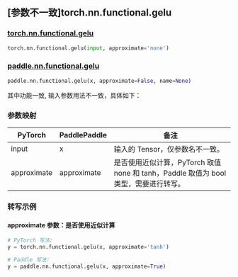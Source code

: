 ## [参数不一致]torch.nn.functional.gelu

### [torch.nn.functional.gelu](https://pytorch.org/docs/1.13/generated/torch.nn.functional.gelu.html#torch.nn.functional.gelu)

```python
torch.nn.functional.gelu(input, approximate='none')
```

### [paddle.nn.functional.gelu](https://www.paddlepaddle.org.cn/documentation/docs/zh/api/paddle/nn/functional/gelu_cn.html)

```python
paddle.nn.functional.gelu(x, approximate=False, name=None)
```

其中功能一致, 输入参数用法不一致，具体如下：

### 参数映射

| PyTorch     | PaddlePaddle | 备注                                                                                 |
| ----------- | ------------ | ------------------------------------------------------------------------------------ |
| input       | x            | 输入的 Tensor，仅参数名不一致。                                                      |
| approximate | approximate  | 是否使用近似计算，PyTorch 取值 none 和 tanh，Paddle 取值为 bool 类型，需要进行转写。 |

### 转写示例

#### approximate 参数：是否使用近似计算

```python
# PyTorch 写法:
y = torch.nn.functional.gelu(x, approximate='tanh')

# Paddle 写法:
y = paddle.nn.functional.gelu(x, approximate=True)
```

